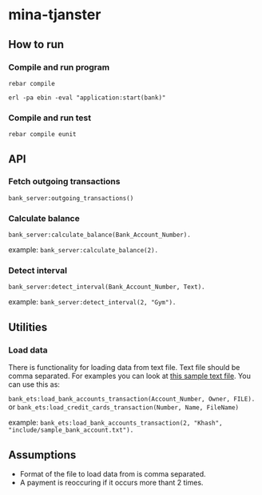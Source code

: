# mina-tjanster

## How to run
### Compile and run program
  `rebar compile`
  
  `erl -pa ebin -eval "application:start(bank)"`
### Compile and run test
  `rebar compile eunit`
  
## API
### Fetch outgoing transactions
`bank_server:outgoing_transactions()`

### Calculate balance 
`bank_server:calculate_balance(Bank_Account_Number).`

example: `bank_server:calculate_balance(2).`
    
### Detect interval
`bank_server:detect_interval(Bank_Account_Number, Text).`

example: `bank_server:detect_interval(2, "Gym").`
  
## Utilities
### Load data
There is functionality for loading data from text file. Text file should be comma separated. For examples you can look at [this sample text file](../master/include/sample_bank_account.txt).
You can use this as:

`bank_ets:load_bank_accounts_transaction(Account_Number, Owner, FILE).`
or
`bank_ets:load_credit_cards_transaction(Number, Name, FileName)`

example: `bank_ets:load_bank_accounts_transaction(2, "Khash", "include/sample_bank_account.txt").`

## Assumptions

- Format of the file to load data from is comma separated.
- A payment is reoccuring if it occurs more thant 2 times.
